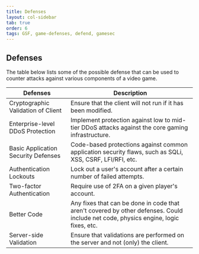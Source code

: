 ```yaml
---
title: Defenses 
layout: col-sidebar
tab: true
order: 6 
tags: GSF, game-defenses, defend, gamesec
---
```


## Defenses

The table below lists some of the possible defense that can be used to counter attacks against various components of a video game.

| Defenses | Description |
| -------- | ----------- |
| Cryptographic Validation of Client | Ensure that the client will not run if it has been modified. |
| Enterprise-level DDoS Protection | Implement protection against low to mid-tier DDoS attacks against the core gaming infrastructure. |
| Basic Application Security Defenses | Code-based protections against common application security flaws, such as SQLi, XSS, CSRF, LFI/RFI, etc. |
| Authentication Lockouts | Lock out a user's account after a certain number of failed attempts. |
| Two-factor Authentication | Require use of 2FA on a given player's account. |
| Better Code | Any fixes that can be done in code that aren't covered by other defenses. Could include net code, physics engine, logic fixes, etc. 
| Server-side Validation | Ensure that validations are performed on the server and not (only) the client. |